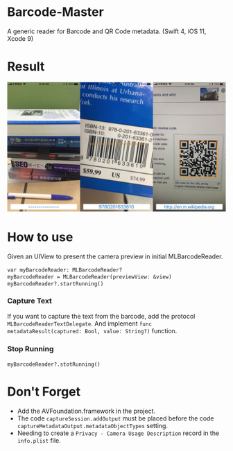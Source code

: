# Barcode-Master
A generic reader for Barcode and QR Code metadata. (Swift 4, iOS 11, Xcode 9)


# Result
![image][result]

# How to use
Given an UIView to present the camera preview in initial MLBarcodeReader.

```
var myBarcodeReader: MLBarcodeReader?
myBarcodeReader = MLBarcodeReader(previewView: &view)
myBarcodeReader?.startRunning()
```
### Capture Text
If you want to capture the text from the barcode, add the protocol `MLBarcodeReaderTextDelegate`.
And implement `func metadataResult(captured: Bool, value: String?)` function.


### Stop Running
`myBarcodeReader?.stotRunning()`

# Don't Forget
- Add the AVFoundation.framework in the project.
- The code `captureSession.addOutput` must be placed before the code `captureMetadataOutput.metadataObjectTypes` setting.
- Needing to create a `Privacy - Camera Usage Description` record in the `info.plist` file.


[result]:https://github.com/JohnnyMilk/Barcode-Master/blob/master/result.jpg
